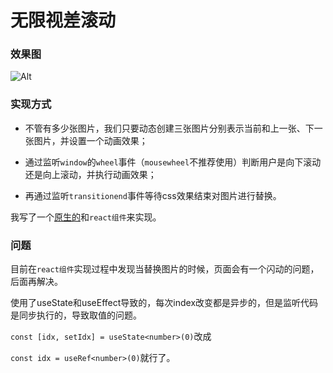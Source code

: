 # 无限视差滚动

### 效果图
![Alt](https://github.com/OceanJuly/infinite-px-scroll/blob/master/public/scroll-pic.webp)

### 实现方式
- 不管有多少张图片，我们只要动态创建三张图片分别表示当前和上一张、下一张图片，并设置一个动画效果；

- 通过监听`window`的`wheel`事件（`mousewheel`不推荐使用）判断用户是向下滚动还是向上滚动，并执行动画效果；

- 再通过监听`transitionend`事件等待css效果结束对图片进行替换。

我写了一个[原生的](https://github.com/OceanJuly/infinite-px-scroll/blob/master/public/infinite-px-scroll.html)和`react组件`来实现。

### 问题
目前在`react组件`实现过程中发现当替换图片的时候，页面会有一个闪动的问题，后面再解决。

使用了useState和useEffect导致的，每次index改变都是异步的，但是监听代码是同步执行的，导致取值的问题。

`const [idx, setIdx] = useState<number>(0)`改成

`const idx = useRef<number>(0)`就行了。